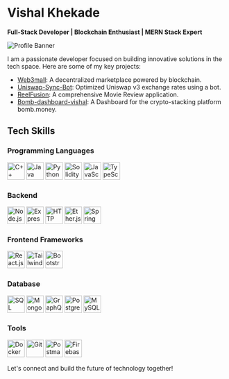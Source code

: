 # Vishal Khekade
**Full-Stack Developer | Blockchain Enthusiast | MERN Stack Expert**

![Profile Banner](https://via.placeholder.com/800x200/000000/FFFFFF?text=Welcome+to+My+GitHub+Profile)

I am a passionate developer focused on building innovative solutions in the tech space. Here are some of my key projects:

- [Web3mall](https://web3mall.netlify.app/): A decentralized marketplace powered by blockchain.
- [Uniswap-Sync-Bot](https://github.com/vishal-k25/uniswap-sync-bot): Optimized Uniswap v3 exchange rates using a bot.
- [ReelFusion](https://github.com/vishal-k25/ReelFusion): A comprehensive Movie Review application.
- [Bomb-dashboard-vishal](https://bomb-dashboard-vishal.netlify.app/): A Dashboard for the crypto-stacking platform bomb.money.

## Tech Skills

### Programming Languages
<img src="https://img.icons8.com/color/48/000000/c-plus-plus-logo.png" alt="C++" width="40" height="40"/> <img src="https://img.icons8.com/color/48/000000/java-coffee-cup-logo.png" alt="Java" width="40" height="40"/> <img src="https://img.icons8.com/color/48/000000/python.png" alt="Python" width="40" height="40"/> <img src="https://img.icons8.com/color/48/000000/solidity.png" alt="Solidity" width="40" height="40"/> <img src="https://img.icons8.com/color/48/000000/javascript.png" alt="JavaScript" width="40" height="40"/> <img src="https://img.icons8.com/color/48/000000/typescript.png" alt="TypeScript" width="40" height="40"/>

### Backend
<img src="https://img.icons8.com/color/48/000000/nodejs.png" alt="Node.js" width="40" height="40"/> <img src="https://img.icons8.com/color/48/000000/express.png" alt="Express.js" width="40" height="40"/> <img src="https://img.icons8.com/color/48/000000/api.png" alt="HTTP" width="40" height="40"/> <img src="https://img.icons8.com/color/48/000000/ethereum.png" alt="Ether.js" width="40" height="40"/> <img src="https://img.icons8.com/color/48/000000/spring-logo.png" alt="Spring Boot" width="40" height="40"/>

### Frontend Frameworks
<img src="https://img.icons8.com/color/48/000000/react-native.png" alt="React.js" width="40" height="40"/> <img src="https://img.icons8.com/fluency/48/000000/tailwind_css.png" alt="Tailwind CSS" width="40" height="40"/> <img src="https://img.icons8.com/color/48/000000/bootstrap.png" alt="Bootstrap" width="40" height="40"/>

### Database
<img src="https://img.icons8.com/color/48/000000/sql.png" alt="SQL" width="40" height="40"/> <img src="https://img.icons8.com/color/48/000000/mongodb.png" alt="MongoDB" width="40" height="40"/> <img src="https://img.icons8.com/color/48/000000/graphql.png" alt="GraphQL" width="40" height="40"/> <img src="https://img.icons8.com/color/48/000000/postgreesql.png" alt="PostgreSQL" width="40" height="40"/> <img src="https://img.icons8.com/color/48/000000/mysql.png" alt="MySQL" width="40" height="40"/>

### Tools
<img src="https://img.icons8.com/color/48/000000/docker.png" alt="Docker" width="40" height="40"/> <img src="https://img.icons8.com/color/48/000000/git.png" alt="Git" width="40" height="40"/> <img src="https://img.icons8.com/color/48/000000/postman.png" alt="Postman" width="40" height="40"/> <img src="https://img.icons8.com/color/48/000000/firebase.png" alt="Firebase" width="40" height="40"/>

Let's connect and build the future of technology together!

